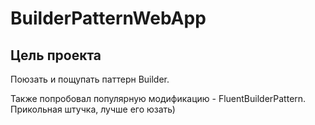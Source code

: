 # BuilderPatternWebApp

## Цель проекта
Поюзать и пощупать паттерн Builder.

Также попробовал популярную модификацию - FluentBuilderPattern. Прикольная штучка, лучше его юзать)
